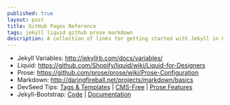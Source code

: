 ```yaml
---
published: true
layout: post
title: GitHub Pages Reference
tags: jekyll liquid github prose markdown
description: A collection of links for getting started with Jekyll in GitHub Pages.
---
```


* Jekyll Variables: <http://jekyllrb.com/docs/variables/>
* Liquid: <https://github.com/Shopify/liquid/wiki/Liquid-for-Designers>
* Prose: <https://github.com/prose/prose/wiki/Prose-Configuration>
* Markdown: <http://daringfireball.net/projects/markdown/basics>
* DevSeed Tips: [Tags & Templates](http://developmentseed.org/blog/2011/09/09/jekyll-github-pages/) | [CMS-Free](http://developmentseed.org/blog/2012/07/27/build-cms-free-websites/) | [Prose Features](http://developmentseed.org/blog/2013/05/08/major-new-features-prose-v1/)
* Jekyll-Bootstrap: [Code](https://github.com/plusjade/jekyll-bootstrap) | [Documentation](http://jekyllbootstrap.com/developers/index.html)
